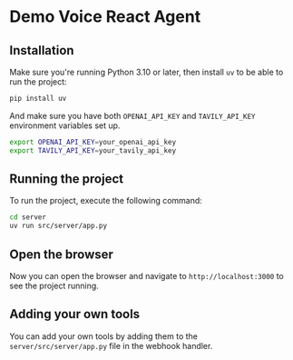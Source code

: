 # Demo Voice React Agent

## Installation

Make sure you're running Python 3.10 or later, then install `uv` to be able to run the project:

```bash
pip install uv
```

And make sure you have both `OPENAI_API_KEY` and `TAVILY_API_KEY` environment variables set up.

```bash
export OPENAI_API_KEY=your_openai_api_key
export TAVILY_API_KEY=your_tavily_api_key
```

## Running the project

To run the project, execute the following command:

```bash
cd server
uv run src/server/app.py
```

## Open the browser

Now you can open the browser and navigate to `http://localhost:3000` to see the project running.

## Adding your own tools

You can add your own tools by adding them to the `server/src/server/app.py` file
in the webhook handler.
